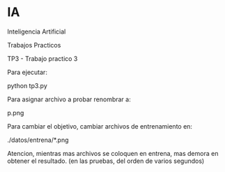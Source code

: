 # IA
Inteligencia Artificial

Trabajos Practicos

TP3 - Trabajo practico 3

Para ejecutar: 

python tp3.py

Para asignar archivo a probar renombrar a:

p.png

Para cambiar el objetivo, cambiar archivos de entrenamiento en:

./datos/entrena/*.png

Atencion, mientras mas archivos se coloquen en entrena, mas demora en obtener el resultado.
(en las pruebas, del orden de varios segundos)
